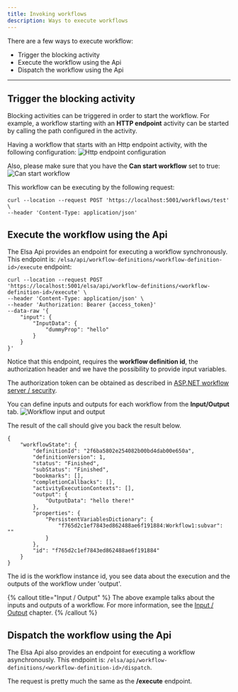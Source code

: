 ```yaml
---
title: Invoking workflows
description: Ways to execute workflows
---
```


There are a few ways to execute workflow:
- Trigger the blocking activity
- Execute the workflow using the Api
- Dispatch the workflow using the Api

---

## Trigger the blocking activity
Blocking activities can be triggered in order to start the workflow. For example, a workflow starting with an **HTTP endpoint** activity can be started by calling the path configured in the activity.

Having a workflow that starts with an Http endpoint activity, with the following configuration:
![Http endpoint configuration](/guides/invoking-workflows/http-endpoint.png)

Also, please make sure that you have the **Can start workflow** set to true:
![Can start workflow](/guides/invoking-workflows/can-start-workflow.png)

This workflow can be executing by the following request:
```shell
curl --location --request POST 'https://localhost:5001/workflows/test' \
--header 'Content-Type: application/json'
```

## Execute the workflow using the Api
The Elsa Api provides an endpoint for executing a workflow synchronously. This endpoint is: `/elsa/api/workflow-definitions/<workflow-definition-id>/execute` endpoint:

```shell
curl --location --request POST 'https://localhost:5001/elsa/api/workflow-definitions/<workflow-definition-id>/execute' \
--header 'Content-Type: application/json' \
--header 'Authorization: Bearer {access_token}'
--data-raw '{
    "input": {
        "InputData": {
            "dummyProp": "hello"
        }
    }
}'
```

Notice that this endpoint, requires the **workflow definition id**, the authorization header and we have the possibility to provide input variables. 

The authorization token can be obtained as described in [ASP.NET workflow server / security](../installation/aspnet-apps-workflow-server).

You can define inputs and outputs for each workflow from the **Input/Output** tab.
![Workflow input and output](/guides/invoking-workflows/inputs.png)

The result of the call should give you back the result below.
```
{
    "workflowState": {
        "definitionId": "2f6ba5802e254082b00bd4dab00e650a",
        "definitionVersion": 1,
        "status": "Finished",
        "subStatus": "Finished",
        "bookmarks": [],
        "completionCallbacks": [],
        "activityExecutionContexts": [],
        "output": {
            "OutputData": "hello there!"
        },
        "properties": {
            "PersistentVariablesDictionary": {
                "f765d2c1ef7843ed862488ae6f191884:Workflow1:subvar": ""
            }
        },
        "id": "f765d2c1ef7843ed862488ae6f191884"
    }
}
```

The id is the workflow instance id, you see data about the execution and the outputs of the workflow under 'output'.

{% callout title="Input / Output" %}
The above example talks about the inputs and outputs of a workflow.
For more information, see the [Input / Output](../core-concepts/input-output) chapter.
{% /callout %}

## Dispatch the workflow using the Api
The Elsa Api also provides an endpoint for executing a workflow asynchronously. This endpoint is: `/elsa/api/workflow-definitions/<workflow-definition-id>/dispatch`.

The request is pretty much the same as the **/execute** endpoint.